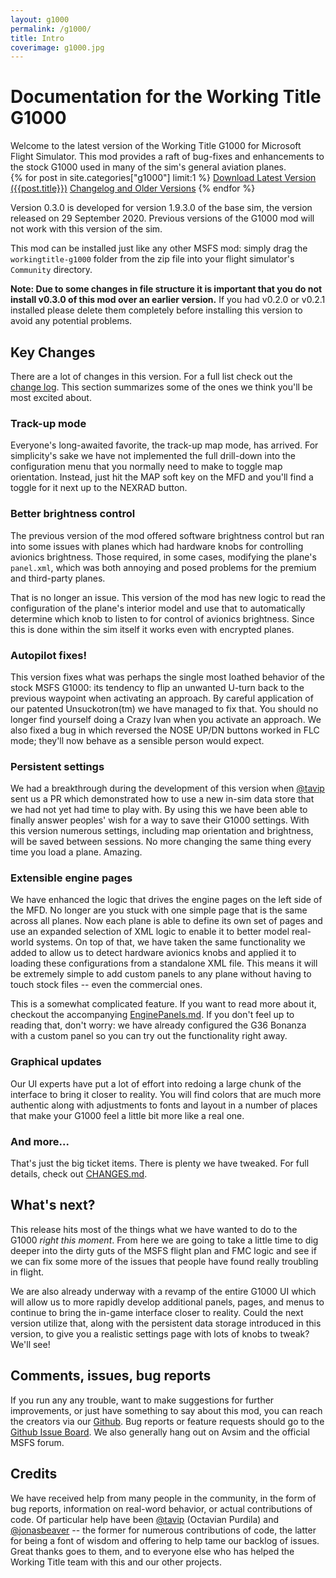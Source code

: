 ```yaml
---
layout: g1000
permalink: /g1000/
title: Intro
coverimage: g1000.jpg
---
```


# Documentation for the Working Title G1000
Welcome to the latest version of the Working Title G1000 for Microsoft Flight Simulator. This mod provides a raft of bug-fixes and enhancements to the stock G1000 used in many of the sim's general aviation planes.<br>{% for post in site.categories["g1000"] limit:1 %}
<a class="btn btn-slanted btn-sliding" href="https://github.com/Working-Title-MSFS-Mods/fspackages/archive/refs/tags/g1000-{{post.title}}.zip"><span>Download Latest Version ({{post.title}})</span></a> <a class="btn btn-slanted btn-sliding" href="/g1000/releases"><span>Changelog and Older Versions</span></a>
{% endfor %}

Version 0.3.0 is developed for version 1.9.3.0 of the base sim, the version released on 29 September 2020.  Previous versions of the G1000 mod will not work with this version of the sim.

This mod can be installed just like any other MSFS mod:  simply drag the `workingtitle-g1000` folder from the zip file into your flight simulator's `Community` directory.

**Note:  Due to some changes in file structure it is important that you do not install v0.3.0 of this mod over an earlier version.**  If you had v0.2.0 or v0.2.1 installed please delete them completely before installing this version to avoid any potential problems.

## Key Changes

There are a lot of changes in this version.  For a full list check out the [change log](CHANGES.md).  This section summarizes some of the ones we think you'll be most excited about.

### Track-up mode

Everyone's long-awaited favorite, the track-up map mode, has arrived.  For simplicity's sake we have not implemented the full drill-down into the configuration menu that you normally need to make to toggle map orientation.  Instead, just hit the MAP soft key on the MFD and you'll find a toggle for it next up to the NEXRAD button.

### Better brightness control

The previous version of the mod offered software brightness control but ran into some issues with planes which had hardware knobs for controlling avionics brightness.  Those required, in some cases, modifying the plane's `panel.xml`, which was both annoying and posed problems for the premium and third-party planes.

That is no longer an issue.  This version of the mod has new logic to read the configuration of the plane's interior model and use that to automatically determine which knob to listen to for control of avionics brightness.  Since this is done within the sim itself it works even with encrypted planes.

### Autopilot fixes!

This version fixes what was perhaps the single most loathed behavior of the stock MSFS G1000:  its tendency to flip an unwanted U-turn back to the previous waypoint when activating an approach.  By careful application of our patented Unsuckotron(tm) we have managed to fix that.  You should no longer find yourself doing a Crazy Ivan when you activate an approach.  We also fixed a bug in which reversed the NOSE UP/DN buttons worked in FLC mode; they'll now behave as a sensible person would expect.

### Persistent settings

We had a breakthrough during the development of this version when [@tavip](https://github.com/tavip) sent us a PR which demonstrated how to use a new in-sim data store that we had not yet had time to play with.  By using this we have been able to finally answer peoples' wish for a way to save their G1000 settings.  With this version numerous settings, including map orientation and brightness, will be saved between sessions.  No more changing the same thing every time you load a plane.   Amazing.

### Extensible engine pages

We have enhanced the logic that drives the engine pages on the left side of the MFD.   No longer are you stuck with one simple page that is the same across all planes.  Now each plane is able to define its own set of pages and use an expanded selection of XML logic to enable it to better model real-world systems.  On top of that, we have taken the same functionality we added to allow us to detect hardware avionics knobs and applied it to loading these configurations from a standalone XML file.  This means it will be extremely simple to add custom panels to any plane without having to touch stock files -- even the commercial ones.

This is a somewhat complicated feature.  If you want to read more about it, checkout the accompanying [EnginePanels.md](EnginePanels.md).  If you don't feel up to reading that, don't worry:   we have already configured the G36 Bonanza with a custom panel so you can try out the functionality right away.

### Graphical updates

Our UI experts have put a lot of effort into redoing a large chunk of the interface to bring it closer to reality.  You will find colors that are much more authentic along with adjustments to fonts and layout in a number of places that make your G1000 feel a little bit more like a real one.

### And more...

That's just the big ticket items.  There is plenty we have tweaked.  For full details, check out [CHANGES.md](CHANGES.md).

## What's next?

This release hits most of the things what we have wanted to do to the G1000 *right this moment*.  From here we are going to take a little time to dig deeper into the dirty guts of the MSFS flight plan and FMC logic and see if we can fix some more of the issues that people have found really troubling in flight.

We are also already underway with a revamp of the entire G1000 UI which will allow us to more rapidly develop additional panels, pages, and menus to continue to bring the in-game interface closer to reality.   Could the next version utilize that, along with the persistent data storage introduced in this version, to give you a realistic settings page with lots of knobs to tweak?  We'll see!


## Comments, issues, bug reports

If you run any any trouble, want to make suggestions for further improvements, or just have something to say about this mod, you can reach the creators via our [Github](https://github.com/Working-Title-MSFS-Mods).  Bug reports or feature requests should go to the [Github Issue Board](https://github.com/Working-Title-MSFS-Mods/fspackages/issues). We also generally hang out on Avsim and the official MSFS forum.

## Credits

We have received help from many people in the community, in the form of bug reports, information on real-word behavior, or actual contributions of code. Of particular help have been [@tavip](https://github.com/tavip) (Octavian Purdila) and [@jonasbeaver](https://github.com/jonasbeaver) -- the former for numerous contributions of code, the latter for being a font of wisdom and offering to help tame our backlog of issues.  Great thanks goes to them, and to everyone else who has helped the Working Title team with this and our other projects.